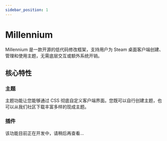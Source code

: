 ```yaml
---
sidebar_position: 1
---
```

# Millennium

Millennium 是一款开源的低代码修改框架，支持用户为 Steam 桌面客户端创建、管理和使用主题，无需底层交互或额外系统开销。

## 核心特性

### 主题
主题功能让您能够通过 CSS 彻底自定义客户端界面。您既可以自行创建主题，也可以从我们社区下载丰富多样的现成主题。

### 插件
该功能目前正在开发中，请稍后再查看...